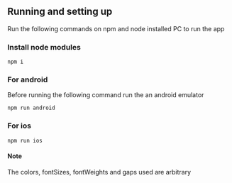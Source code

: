 ## Running and setting up

Run the following commands on npm and node installed PC to run the app

### Install node modules

```
npm i
```

### For android

Before running the following command run the an android emulator

```
npm run android
```

### For ios

```
npm run ios
```

#### Note

The colors, fontSizes, fontWeights and gaps used are arbitrary
